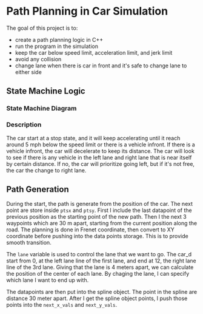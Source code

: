 # Path Planning in Car Simulation

The goal of this project is to:
* create a path planning logic in C++
* run the program in the simulation
* keep the car below speed limit, acceleration limit, and jerk limit
* avoid any collision
* change lane when there is car in front and it's safe to change lane to either side

## State Machine Logic

### State Machine Diagram

### Description

The car start at a stop state, and it will keep accelerating until it reach around 5 mph below the speed limit or there is a vehicle infront. If there is a vehicle infront, the car will decelerate to keep its distance. The car will look to see if there is any vehicle in the left lane and right lane that is near itself by certain distance. If no, the car will prioritize going left, but if it's not free, the car the change to right lane. 

## Path Generation

During the start, the path is generate from the position of the car. The next point are store inside `ptsx` and `ptsy`. First I include the last datapoint of the previous position as the starting point of the new path. Then I the next 3 waypoints which are 30 m apart, starting from the current position along the road. The planning is done in Frenet coordinate, then convert to XY coordinate before pushing into the data points storage. This is to provide smooth transition.

The `lane` variable is used to control the lane that we want to go. The car_d start from 0, at the left lane line of the first lane, and end at 12, the right lane line of the 3rd lane. Giving that the lane is 4 meters apart, we can calculate the position of the center of each lane. By chaging the lane, I can specify which lane I want to end up with.

The datapoints are then put into the spline object. The point in the spline are distance 30 meter apart. After I get the spline object points, I push those points into the `next_x_vals` and `next_y_vals`. 